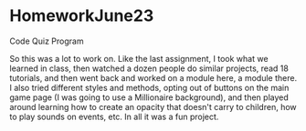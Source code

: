 # HomeworkJune23

Code Quiz Program

So this was a lot to work on.  Like the last assignment, I took what we learned in class, then watched a dozen people do similar projects, read 18 tutorials, and then went back and worked on a module here, a module there.  I also tried different styles and methods, opting out of buttons on the main game page (I was going to use a Millionaire background), and then played around learning how to create an opacity that doesn't carry to children, how to play sounds on events, etc.  In all it was a fun project.


